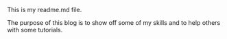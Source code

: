 This is my readme.md file.

The purpose of this blog is to show off some of my skills and to help others with some tutorials.